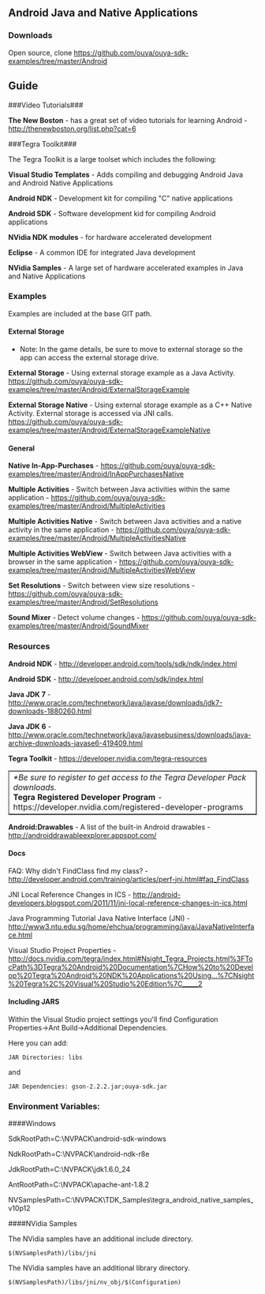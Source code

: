 ## Android Java and Native Applications

### Downloads
Open source, clone https://github.com/ouya/ouya-sdk-examples/tree/master/Android

## Guide

###Video Tutorials###

<b>The New Boston</b> - has a great set of video tutorials for learning Android - http://thenewboston.org/list.php?cat=6

###Tegra Toolkit###

The Tegra Toolkit is a large toolset which includes the following:

<b>Visual Studio Templates</b> - Adds compiling and debugging Android Java and Android Native Applications

<b>Android NDK</b> - Development kit for compiling "C" native applications

<b>Android SDK</b> - Software development kid for compiling Android applications

<b>NVidia NDK modules</b> - for hardware accelerated development

<b>Eclipse</b> - A common IDE for integrated Java development

<b>NVidia Samples</b> - A large set of hardware accelerated examples in Java and Native Applications

### Examples

Examples are included at the base GIT path.

#### External Storage

* Note: In the game details, be sure to move to external storage so the app can access the external storage drive.

<b>External Storage</b> - Using external storage example as a Java Activity. https://github.com/ouya/ouya-sdk-examples/tree/master/Android/ExternalStorageExample

<b>External Storage Native</b> - Using external storage example as a C++ Native Activity. External storage is accessed via JNI calls. https://github.com/ouya/ouya-sdk-examples/tree/master/Android/ExternalStorageExampleNative

#### General

<b>Native In-App-Purchases</b> - https://github.com/ouya/ouya-sdk-examples/tree/master/Android/InAppPurchasesNative

<b>Multiple Activities</b> - Switch between Java activities within the same application - https://github.com/ouya/ouya-sdk-examples/tree/master/Android/MultipleActivities

<b>Multiple Activities Native</b> - Switch between Java activities and a native activity in the same application - https://github.com/ouya/ouya-sdk-examples/tree/master/Android/MultipleActivitiesNative

<b>Multiple Activities WebView</b> - Switch between Java activities with a browser in the same application - https://github.com/ouya/ouya-sdk-examples/tree/master/Android/MultipleActivitiesWebView

<b>Set Resolutions</b> - Switch between view size resolutions - https://github.com/ouya/ouya-sdk-examples/tree/master/Android/SetResolutions

<b>Sound Mixer</b> - Detect volume changes - https://github.com/ouya/ouya-sdk-examples/tree/master/Android/SoundMixer

### Resources

<b>Android NDK</b> - http://developer.android.com/tools/sdk/ndk/index.html

<b>Android SDK</b> - http://developer.android.com/sdk/index.html

<b>Java JDK 7</b> - http://www.oracle.com/technetwork/java/javase/downloads/jdk7-downloads-1880260.html

<b>Java JDK 6</b> - http://www.oracle.com/technetwork/java/javasebusiness/downloads/java-archive-downloads-javase6-419409.html

<b>Tegra Toolkit</b> - https://developer.nvidia.com/tegra-resources

<table border="1"><tr><td>
<i>*Be sure to register to get access to the Tegra Developer Pack downloads.</i><br/>
<b>Tegra Registered Developer Program</b> - https://developer.nvidia.com/registered-developer-programs<br/>
</td></tr></table>

<b>Android:Drawables</b> - A list of the built-in Android drawables - http://androiddrawableexplorer.appspot.com/

#### Docs

FAQ: Why didn't FindClass find my class? - http://developer.android.com/training/articles/perf-jni.html#faq_FindClass

JNI Local Reference Changes in ICS - http://android-developers.blogspot.com/2011/11/jni-local-reference-changes-in-ics.html

Java Programming Tutorial Java Native Interface (JNI) - http://www3.ntu.edu.sg/home/ehchua/programming/java/JavaNativeInterface.html

Visual Studio Project Properties - http://docs.nvidia.com/tegra/index.html#Nsight_Tegra_Projects.html%3FTocPath%3DTegra%20Android%20Documentation%7CHow%20to%20Develop%20Tegra%20Android%20NDK%20Applications%20Using...%7CNsight%20Tegra%2C%20Visual%20Studio%20Edition%7C_____2

#### Including JARS

Within the Visual Studio project settings you'll find Configuration Properties->Ant Build->Additional Dependencies.

Here you can add:

```
JAR Directories: libs
```

and

```
JAR Dependencies: gson-2.2.2.jar;ouya-sdk.jar
```

### Environment Variables:

####Windows

SdkRootPath=C:\NVPACK\android-sdk-windows

NdkRootPath=C:\NVPACK\android-ndk-r8e

JdkRootPath=C:\NVPACK\jdk1.6.0_24

AntRootPath=C:\NVPACK\apache-ant-1.8.2

NVSamplesPath=C:\NVPACK\TDK_Samples\tegra_android_native_samples_v10p12

####NVidia Samples

The NVidia samples have an additional include directory.

```
$(NVSamplesPath)/libs/jni
```

The NVidia samples have an additional library directory.

```
$(NVSamplesPath)/libs/jni/nv_obj/$(Configuration)
```
